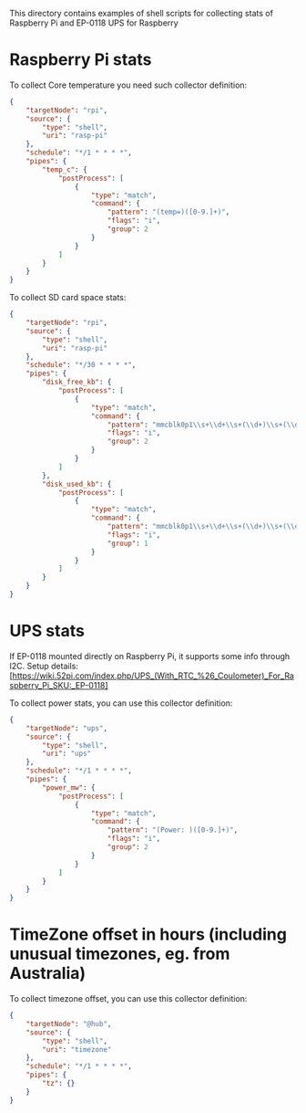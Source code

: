 This directory contains examples of shell scripts for collecting stats of Raspberry Pi and EP-0118 UPS for Raspberry

# Raspberry Pi stats

To collect Core temperature you need such collector definition:
```JSON
{
    "targetNode": "rpi",
    "source": {
        "type": "shell",
        "uri": "rasp-pi"
    },
    "schedule": "*/1 * * * *",
    "pipes": {
        "temp_c": {
            "postProcess": [
                {
                    "type": "match",
                    "command": {
                        "pattern": "(temp=)([0-9.]+)",
                        "flags": "i",
                        "group": 2
                    }
                }
            ]
        }
    }
}
```

To collect SD card space stats:

```JSON
{
    "targetNode": "rpi",
    "source": {
        "type": "shell",
        "uri": "rasp-pi"
    },
    "schedule": "*/30 * * * *",
    "pipes": {
        "disk_free_kb": {
            "postProcess": [
                {
                    "type": "match",
                    "command": {
                        "pattern": "mmcblk0p1\\s+\\d+\\s+(\\d+)\\s+(\\d+)",
                        "flags": "i",
                        "group": 2
                    }
                }
            ]
        },
        "disk_used_kb": {
            "postProcess": [
                {
                    "type": "match",
                    "command": {
                        "pattern": "mmcblk0p1\\s+\\d+\\s+(\\d+)\\s+(\\d+)",
                        "flags": "i",
                        "group": 1
                    }
                }
            ]
        }
    }
}
```

# UPS stats

If EP-0118 mounted directly on Raspberry Pi, it supports some info through I2C.
Setup details: [https://wiki.52pi.com/index.php/UPS_(With_RTC_%26_Coulometer)_For_Raspberry_Pi_SKU:_EP-0118]

To collect power stats, you can use this collector definition:
```JSON
{
    "targetNode": "ups",
    "source": {
        "type": "shell",
        "uri": "ups"
    },
    "schedule": "*/1 * * * *",
    "pipes": {
        "power_mw": {
            "postProcess": [
                {
                    "type": "match",
                    "command": {
                        "pattern": "(Power: )([0-9.]+)",
                        "flags": "i",
                        "group": 2
                    }
                }
            ]
        }
    }
}
```

# TimeZone offset in hours (including unusual timezones, eg. from Australia)

To collect timezone offset, you can use this collector definition:
```JSON
{
    "targetNode": "@hub",
    "source": {
        "type": "shell",
        "uri": "timezone"
    },
    "schedule": "*/1 * * * *",
    "pipes": {
        "tz": {}
    }
}
```
